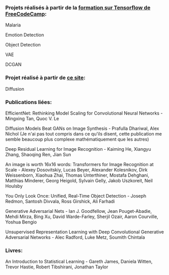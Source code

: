 ### Projets réalisés à partir de la [formation sur Tensorflow de FreeCodeCamp](https://www.youtube.com/watch?v=IA3WxTTPXqQ):

Malaria

Emotion Detection

Object Detection

VAE

DCGAN


### Projet réalisé à partir de [ce site](https://tree.rocks/make-diffusion-model-from-scratch-easy-way-to-implement-quick-diffusion-model-e60d18fd0f2e):

Diffusion


### Publications liées:

EfficientNet: Rethinking Model Scaling for Convolutional Neural Networks - Mingxing Tan, Quoc V. Le

Diffusion Models Beat GANs on Image Synthesis - Prafulla Dhariwal, Alex Nichol (Je n'ai pas tout compris dans ce qu'ils disent, cette publication me semble beaucoup plus complexe mathématiquement que les autres)

Deep Residual Learning for Image Recognition - Kaiming He, Xiangyu Zhang, Shaoqing Ren, Jian Sun

An image is worth 16x16 words: Transformers for Image Recognition at Scale - Alexey Dosovitskiy, Lucas Beyer, Alexander Kolesnikov, Dirk Weissenborn, Xiaohua Zhai, Thomas Unterthiner, Mostafa Dehghani, Matthias Minderer, Georg Heigold, Sylvain Gelly, Jakob Uszkoreit, Neil Houlsby

You Only Look Once: Unified, Real-Time Object Detection - Joseph Redmon, Santosh Divvala, Ross Girshick, Ali Farhadi

Generative Adversarial Nets - Ian J. Goodfellow, Jean Pouget-Abadie, Mehdi Mirza, Bing Xu, David Warde-Farley, Sherjil Ozair, Aaron Courville, Yoshua Bengio

Unsupervised Representation Learning with Deep Convolutional Generative Adversarial Networks - Alec Radford, Luke Metz, Soumith Chintala


### Livres:

An Introduction to Statistical Learning - Gareth James, Daniela Witten, Trevor Hastie, Robert Tibshirani, Jonathan Taylor
